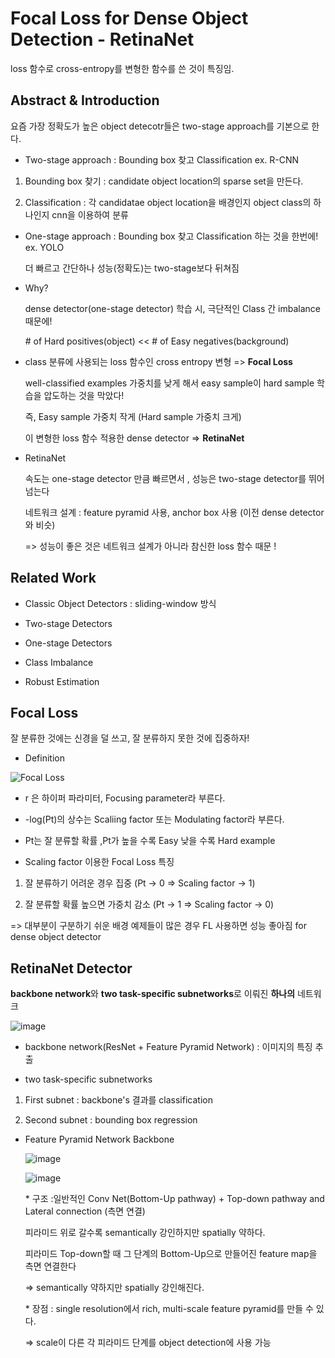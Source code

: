 # Focal Loss for Dense Object Detection - RetinaNet


loss 함수로 cross-entropy를 변형한 함수를 쓴 것이 특징임.


## Abstract & Introduction

요즘 가장 정확도가 높은 object detecotr들은 two-stage approach를 기본으로 한다. 

- Two-stage approach :   Bounding box 찾고 Classification ex. R-CNN

1. Bounding box 찾기 : candidate object location의 sparse set을 만든다.

2. Classification : 각 candidatae object location을 배경인지 object class의 하나인지 cnn을 이용하여 분류

- One-stage approach : Bounding box 찾고 Classification 하는 것을 한번에!  ex. YOLO

  더 빠르고 간단하나 성능(정확도)는 two-stage보다 뒤쳐짐
  
- Why?

  dense detector(one-stage detector) 학습 시, 극단적인 Class 간 imbalance 때문에!
  
  \# of Hard positives(object) << # of Easy negatives(background)
  
- class 분류에 사용되는 loss 함수인 cross entropy 변형 => **Focal Loss**

  well-classified examples 가중치를 낮게 해서 easy sample이 hard sample 학습을 압도하는 것을 막았다!

  즉, Easy sample 가중치 작게 (Hard sample 가중치 크게)
  
  이 변형한 loss 함수 적용한 dense detector => **RetinaNet**
  
- RetinaNet

  속도는 one-stage detector 만큼 빠르면서 , 성능은 two-stage detector를 뛰어넘는다
  
  네트워크 설계 : feature pyramid 사용, anchor box 사용 (이전 dense detector와 비슷) 
  
  => 성능이 좋은 것은 네트워크 설계가 아니라 참신한 loss 함수 때문 ! 
  

## Related Work

- Classic Object Detectors : sliding-window  방식

- Two-stage Detectors

- One-stage Detectors
 
- Class Imbalance 

- Robust Estimation 

## Focal Loss

잘 분류한 것에는 신경을 덜 쓰고, 잘 분류하지 못한 것에 집중하자!

- Definition 

![Focal Loss](https://user-images.githubusercontent.com/33515697/48937441-6fb01400-ef51-11e8-978f-4050807e965a.png)

  - r 은 하이퍼 파라미터, Focusing parameter라 부른다.  

  - -log(Pt)의 상수는 Scaliing factor 또는 Modulating factor라 부른다. 
  
  - Pt는 잘 분류할 확률 ,Pt가 높을 수록 Easy 낮을 수록 Hard example

- Scaling factor 이용한 Focal Loss 특징 

1. 잘 분류하기 어려운 경우 집중  (Pt -> 0 => Scaling factor -> 1)

2. 잘 분류할 확률 높으면 가중치 감소 (Pt -> 1 => Scaling factor -> 0)

=> 대부분이 구분하기 쉬운 배경 예제들이 많은 경우 FL 사용하면 성능 좋아짐 for dense object detector


## RetinaNet Detector


**backbone network**와 **two task-specific subnetworks**로 이뤄진 **하나의** 네트워크

![image](https://user-images.githubusercontent.com/33515697/48943245-ff5fbd80-ef65-11e8-9e91-7b701caad46a.png)

  - backbone network(ResNet + Feature Pyramid Network) : 이미지의 특징 추출

  - two task-specific subnetworks

  1. First subnet : backbone's 결과를 classification

  2. Second subnet : bounding box regression

- Feature Pyramid Network Backbone

  ![image](https://user-images.githubusercontent.com/33515697/48943148-9c6e2680-ef65-11e8-92c0-389511f087e5.png)
  
  ![image](https://user-images.githubusercontent.com/33515697/49029022-0f3a0480-f1e7-11e8-863e-4418e3be544e.png)


  \* 구조 :일반적인 Conv Net(Bottom-Up pathway) + Top-down pathway and Lateral connection (측면 연결)
  
    피라미드 위로 갈수록 semantically 강인하지만 spatially 약하다.
  
    피라미드 Top-down할 때 그 단계의 Bottom-Up으로 만들어진 feature map을 측면 연결한다
  
    => semantically 약하지만 spatially 강인해진다.
  
  \* 장점 : single resolution에서 rich, multi-scale feature pyramid를 만들 수 있다. 
  
    => scale이 다른 각 피라미드 단계를 object detection에 사용 가능
  


 
    
    
    
    






  

  

  
